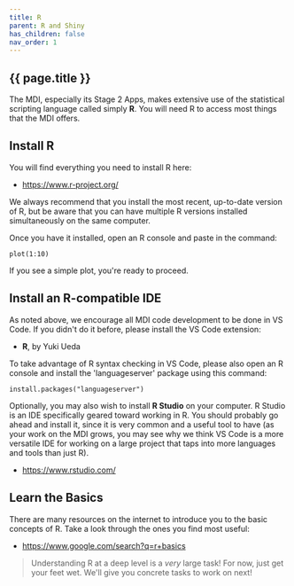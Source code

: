 ```yaml
---
title: R
parent: R and Shiny
has_children: false
nav_order: 1
---
```


## {{ page.title }}

The MDI, especially its Stage 2 Apps, makes extensive use of 
the statistical scripting language called simply **R**. You will
need R to access most things that the MDI offers.

## Install R

You will find everything you need to install R here:

- <https://www.r-project.org/>

We always recommend that you install the most recent, up-to-date
version of R, but be aware that you can have multiple R versions
installed simultaneously on the same computer.

Once you have it installed, open an R console and paste in the command:

```
plot(1:10)
```

If you see a simple plot, you're ready to proceed.

## Install an R-compatible IDE

As noted above, we encourage all MDI code development to be done in 
VS Code. If you didn't do it before, please install the VS Code extension:

- **R**, by Yuki Ueda  

To take advantage of R syntax checking in VS Code, please also open an R console 
and install the 'languageserver' package using this command:

```
install.packages("languageserver")
```

Optionally, you may also wish to install **R Studio** on your computer. 
R Studio is an IDE specifically geared toward working in R. You should 
probably go ahead and install it, since it is very common and 
a useful tool to have (as your work on the MDI grows, you may see why
we think VS Code is a more versatile IDE for working on a large project that taps
into more languages and tools than just R). 

- <https://www.rstudio.com/>

## Learn the Basics

There are many resources on the internet to introduce you to the basic
concepts of R. Take a look through the ones you find most useful:

- <https://www.google.com/search?q=r+basics>

> Understanding R at a deep level is a _very_ large task!
> For now, just get your feet wet. 
> We'll give you concrete tasks to work on next! 
